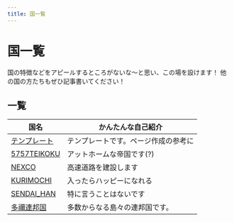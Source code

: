 ```yaml
---
title: 国一覧
---
```


# 国一覧
国の特徴などをアピールするところがないな〜と思い、この場を設けます！
他の国の方たちもぜひ記事書いてください！

## 一覧

| 国名                                       | かんたんな自己紹介             |
| ------------------------------------------ | ------------------------------ |
| [テンプレート](/nation/template)           | テンプレートです。ページ作成の参考に|
| [5757TEIKOKU](/nation/5757TEIKOKU)         | アットホームな帝国です(?)      |
| [NEXCO](/nation/NEXCO)                     | 高速道路を建設します           |
| [KURIMOCHI](/nation/KURIMOCHI)             | 入ったらハッピーになれる       |
| [SENDAI_HAN](/nation/SENDAI_HAN)           | 特に言うことはないです       |
| [多禰連邦国](/nation/Federation_Amatanei)     | 多数からなる島々の連邦国です。 |
